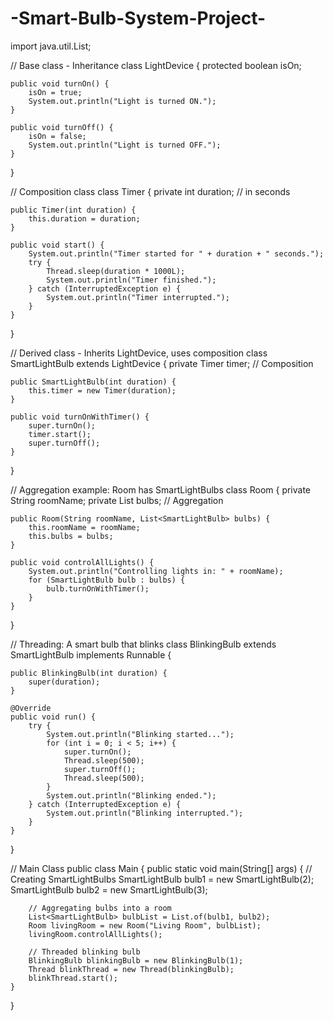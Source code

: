 # -Smart-Bulb-System-Project-

import java.util.List;


// Base class - Inheritance
class LightDevice {
    protected boolean isOn;

    public void turnOn() {
        isOn = true;
        System.out.println("Light is turned ON.");
    }

    public void turnOff() {
        isOn = false;
        System.out.println("Light is turned OFF.");
    }
}

// Composition class
class Timer {
    private int duration; // in seconds

    public Timer(int duration) {
        this.duration = duration;
    }

    public void start() {
        System.out.println("Timer started for " + duration + " seconds.");
        try {
            Thread.sleep(duration * 1000L);
            System.out.println("Timer finished.");
        } catch (InterruptedException e) {
            System.out.println("Timer interrupted.");
        }
    }
}

// Derived class - Inherits LightDevice, uses composition
class SmartLightBulb extends LightDevice {
    private Timer timer; // Composition

    public SmartLightBulb(int duration) {
        this.timer = new Timer(duration);
    }

    public void turnOnWithTimer() {
        super.turnOn();
        timer.start();
        super.turnOff();
    }
}

// Aggregation example: Room has SmartLightBulbs
class Room {
    private String roomName;
    private List<SmartLightBulb> bulbs; // Aggregation

    public Room(String roomName, List<SmartLightBulb> bulbs) {
        this.roomName = roomName;
        this.bulbs = bulbs;
    }

    public void controlAllLights() {
        System.out.println("Controlling lights in: " + roomName);
        for (SmartLightBulb bulb : bulbs) {
            bulb.turnOnWithTimer();
        }
    }
}

// Threading: A smart bulb that blinks
class BlinkingBulb extends SmartLightBulb implements Runnable {

    public BlinkingBulb(int duration) {
        super(duration);
    }

    @Override
    public void run() {
        try {
            System.out.println("Blinking started...");
            for (int i = 0; i < 5; i++) {
                super.turnOn();
                Thread.sleep(500);
                super.turnOff();
                Thread.sleep(500);
            }
            System.out.println("Blinking ended.");
        } catch (InterruptedException e) {
            System.out.println("Blinking interrupted.");
        }
    }
}

// Main Class
public class Main {
    public static void main(String[] args) {
        // Creating SmartLightBulbs
        SmartLightBulb bulb1 = new SmartLightBulb(2);
        SmartLightBulb bulb2 = new SmartLightBulb(3);

        // Aggregating bulbs into a room
        List<SmartLightBulb> bulbList = List.of(bulb1, bulb2);
        Room livingRoom = new Room("Living Room", bulbList);
        livingRoom.controlAllLights();

        // Threaded blinking bulb
        BlinkingBulb blinkingBulb = new BlinkingBulb(1);
        Thread blinkThread = new Thread(blinkingBulb);
        blinkThread.start();
    }
}
